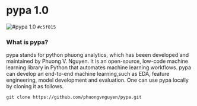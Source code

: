 # pypa 1.0
![#pypa 1.0](https://via.placeholder.com/15/c5f015/000000?text=+) `#c5f015`
### What is pypa?
pypa stands for python phuong analytics, which has beeen developed and maintained by Phuong V. Nguyen. It is an open-source, low-code machine learning library in Python that automates machine learning workflows. pypa can develop an end-to-end machine learning,such as EDA, feature engineering, model development and evaluation. One can use pypa locally by cloning it as follows.

```
git clone https://github.com/phuongvnguyen/pypa.git 
```

